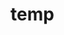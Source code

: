 # temp































































































































































































































































































































